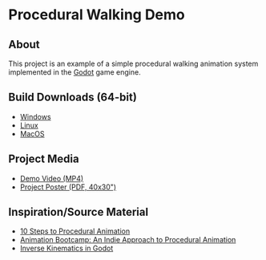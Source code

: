 # Procedural Walking Demo

## About

This project is an example of a simple procedural walking animation system implemented in the [Godot](https://godotengine.org/) game engine.

## Build Downloads (64-bit)

 - [Windows](https://gitlab.com/jessieh/procedural-walking-demo/-/raw/builds/Procedural%20Walking%20Demo%20(Windows).exe)
 - [Linux](https://gitlab.com/jessieh/procedural-walking-demo/raw/builds/Procedural%20Walking%20Demo%20(Linux).x86_64)
 - [MacOS](https://gitlab.com/jessieh/procedural-walking-demo/raw/builds/Procedural%20Walking%20Demo%20(MacOS).zip)

## Project Media

 - [Demo Video (MP4)](https://gitlab.com/jessieh/procedural-walking-demo/raw/assets/Video/Procedural%20Walking%20Demo.mp4)
 - [Project Poster (PDF, 40x30")](https://gitlab.com/jessieh/procedural-walking-demo/raw/assets/Poster/Implementing%20a%203D%20Procedurally%20Animated%20Walking%20System.pdf)

## Inspiration/Source Material

 - [10 Steps to Procedural Animation](https://www.reddit.com/r/gamedev/comments/fqhp9q/)
 - [Animation Bootcamp: An Indie Approach to Procedural Animation](https://www.youtube.com/watch?v=LNidsMesxSE)
 - [Inverse Kinematics in Godot](https://www.youtube.com/watch?v=Q4o_7_Rh510)
